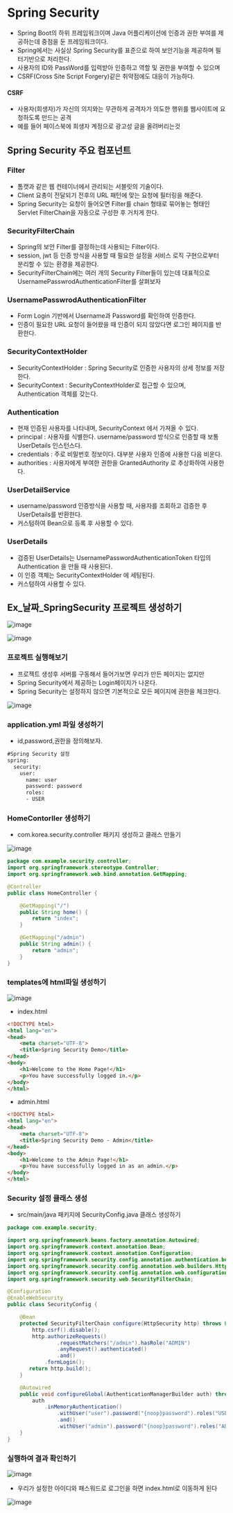 # Spring Security
- Spring Boot의 하위 프레임워크이며 Java 어플리케이션에 인증과 권한 부여를 제공하는데 중점을 둔 프레임워크이다.
- Spring에서는 사실상 Spring Security를 표준으로 하여 보안기능을 제공하며 필터기반으로 처리한다.
- 사용자의 ID와 PassWord를 입력받아 인증하고 역할 및 권한을 부여할 수 있으며
- CSRF(Cross Site Script Forgery)같은 취약점에도 대응이 가능하다.
#### CSRF
- 사용자(희생자)가 자신의 의지와는 무관하게 공격자가 의도한 행위를 웹사이트에 요청하도록 만드는 공격
- 예를 들어 페이스북에 희생자 계정으로 광고성 글을 올려버리는것

## Spring Security 주요 컴포넌트
### Filter
- 톰캣과 같은 웹 컨테이너에서 관리되는 서블릿의 기술이다.
- Client 요총이 전달되기 전후의 URL 패턴에 맞는 요청에 필터링을 해준다.
- Spring Security는 요청이 들어오면 Filter를 chain 형태로 묶어놓는 형태인 Servlet FilterChain을 자동으로 구성한 후 거치게 한다.

### SecurityFilterChain
- Spring의 보안 Filter를 결정하는데 사용되는 Filter이다.
- session, jwt 등 인증 방식을 사용할 때 필요한 설정을 서비스 로직 구현으로부터 분리할 수 있는 환경을 제공한다.
- SecurityFilterChain에는 여러 개의 Security Filter들이 있는데 대표적으로UsernamePasswrodAuthenticationFilter를 살펴보자

### UsernamePasswrodAuthenticationFilter
- Form Login 기반에서 Username과 Password를 확인하여 인증한다.
- 인증이 필요한 URL 요청이 들어왔을 때 인증이 되지 않았다면 로그인 페이지를 반환한다.

### SecurityContextHolder
- SecurityContextHolder : Spring Security로 인증한 사용자의 상세 정보를 저장한다.
- SecurityContext : SecurityContextHolder로 접근할 수 있으며, Authentication 객체를 갖는다.

### Authentication
- 현재 인증된 사용자를 나타내며, SecurityContext 에서 가져올 수 있다.
- principal : 사용자를 식별한다. username/password 방식으로 인증할 때 보통 UserDetails 인스턴스다.
- credentials : 주로 비밀번호 정보이다. 대부분 사용자 인증에 사용한 다음 비운다.
- authorities : 사용자에게 부여한 권한을 GrantedAuthority 로 추상화하여 사용한다.

### UserDetailService
- username/password 인증방식을 사용할 때, 사용자를 조회하고 검증한 후 UserDetails를 반환한다.
- 커스텀하여 Bean으로 등록 후 사용할 수 있다.

### UserDetails
- 검증된 UserDetails는 UsernamePasswordAuthenticationToken 타입의 Authentication 을 만들 때 사용된다.
- 이 인증 객체는 SecurityContextHolder 에 세팅된다.
- 커스텀하여 사용할 수 있다.

## Ex_날짜_SpringSecurity 프로젝트 생성하기

![image](image/security1.png)

![image](image/securityProject.png)

### 프로젝트 실행해보기
- 프로젝트 생성후 서버를 구동해서 들어가보면 우리가 만든 페이지는 없지만
- Spring Security에서 제공하는 Login페이지가 나온다.
- Spring Security는 설정하지 않으면 기본적으로 모든 페이지에 권한을 체크한다.

![image](image/loginPage.png)

### application.yml 파일 생성하기
- id,password,권한을 정의해보자.
```xml
#Spring Security 설정
spring:
  security:
    user:
      name: user
      password: password
      roles:
      - USER
```

### HomeContorller 생성하기
- com.korea.security.controller 패키지 생성하고 클래스 만들기

![image](image/homecontroller.png)

```java
package com.example.security.controller;
import org.springframework.stereotype.Controller;
import org.springframework.web.bind.annotation.GetMapping;

@Controller
public class HomeController {

    @GetMapping("/")
    public String home() {
        return "index";
    }

    @GetMapping("/admin")
    public String admin() {
        return "admin";
    }
}
```

### templates에 html파일 생성하기
![image](image/templates.png)

- index.html

```html
<!DOCTYPE html>
<html lang="en">
<head>
    <meta charset="UTF-8">
    <title>Spring Security Demo</title>
</head>
<body>
    <h1>Welcome to the Home Page!</h1>
    <p>You have successfully logged in.</p>
</body>
</html>
```
- admin.html

```html
<!DOCTYPE html>
<html lang="en">
<head>
    <meta charset="UTF-8">
    <title>Spring Security Demo - Admin</title>
</head>
<body>
    <h1>Welcome to the Admin Page!</h1>
    <p>You have successfully logged in as an admin.</p>
</body>
</html>
```
### Security 설정 클래스 생성
- src/main/java 패키지에 SecurityConfig.java 클래스 생성하기

```java
package com.example.security;

import org.springframework.beans.factory.annotation.Autowired;
import org.springframework.context.annotation.Bean;
import org.springframework.context.annotation.Configuration;
import org.springframework.security.config.annotation.authentication.builders.AuthenticationManagerBuilder;
import org.springframework.security.config.annotation.web.builders.HttpSecurity;
import org.springframework.security.config.annotation.web.configuration.EnableWebSecurity;
import org.springframework.security.web.SecurityFilterChain;

@Configuration
@EnableWebSecurity
public class SecurityConfig {

    @Bean
    protected SecurityFilterChain configure(HttpSecurity http) throws Exception {
        http.csrf().disable();
        http.authorizeRequests()
        		.requestMatchers("/admin").hasRole("ADMIN")
                .anyRequest().authenticated()
                .and()
            .formLogin();
       return http.build();
    }

    @Autowired
    public void configureGlobal(AuthenticationManagerBuilder auth) throws Exception {
        auth
            .inMemoryAuthentication()
                .withUser("user").password("{noop}password").roles("USER")
                .and()
                .withUser("admin").password("{noop}password").roles("ADMIN");
    }
}
```

### 실행하여 결과 확인하기

![image](image/login.png)

- 우리가 설정한 아이디와 패스워드로 로그인을 하면 index.html로 이동하게 된다

![image](image/index.png)
